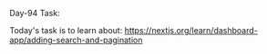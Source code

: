 Day-94 Task:

Today's task is to learn about:
https://nextjs.org/learn/dashboard-app/adding-search-and-pagination